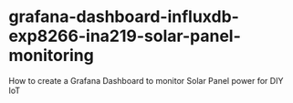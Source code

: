 # grafana-dashboard-influxdb-exp8266-ina219-solar-panel-monitoring
How to create a Grafana Dashboard to monitor Solar Panel power for DIY IoT
